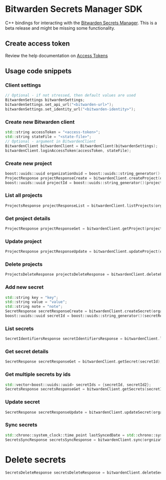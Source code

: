 # Bitwarden Secrets Manager SDK

C++ bindings for interacting with the [Bitwarden Secrets Manager]. This is a beta release and might be missing some functionality.

## Create access token

Review the help documentation on [Access Tokens]

## Usage code snippets

### Client settings

```c++
// Optional - if not stressed, then default values are used
BitwardenSettings bitwardenSettings;
bitwardenSettings.set_api_url("<bitwarden-url>");
bitwardenSettings.set_identity_url("<bitwarden-identity>");
```


### Create new Bitwarden client

```c++
std::string accessToken = "<access-token>";
std::string stateFile = "<state-file>";
// Optional - argument in BitwardenClient
BitwardenClient bitwardenClient = BitwardenClient(bitwardenSettings);
bitwardenClient.loginAccessToken(accessToken, stateFile);
```

### Create new project

```c++
boost::uuids::uuid organizationUuid = boost::uuids::string_generator()("<organization-id>");
ProjectResponse projectResponseCreate = bitwardenClient.createProject(organizationUuid, "TestProject");
boost::uuids::uuid projectId = boost::uuids::string_generator()(projectResponseCreate.get_id());
```

### List all projects

```c++
ProjectsResponse projectResponseList = bitwardenClient.listProjects(organizationUuid);
```

### Get project details

```c++
ProjectResponse projectResponseGet = bitwardenClient.getProject(projectId);
```

### Update project

```c++
ProjectResponse projectResponseUpdate = bitwardenClient.updateProject(organizationUuid, projectId, "TestProjectUpdated");
```

### Delete projects

```c++
ProjectsDeleteResponse projectsDeleteResponse = bitwardenClient.deleteProjects({projectId});
```

### Add new secret

```c++
std::string key = "key";
std::string value = "value";
std::string note = "note";
SecretResponse secretResponseCreate = bitwardenClient.createSecret(organizationUuid, key, value, note, {projectId});
boost::uuids::uuid secretId = boost::uuids::string_generator()(secretResponseCreate.get_id());
```

### List secrets

```c++
SecretIdentifiersResponse secretIdentifiersResponse = bitwardenClient.listSecrets(organizationUuid);
```

### Get secret details

```c++
SecretResponse secretResponseGet = bitwardenClient.getSecret(secretId);
```

### Get multiple secrets by ids

```c++
std::vector<boost::uuids::uuid> secretIds = {secretId, secretId2};
SecretsResponse secretsResponseGet = bitwardenClient.getSecrets(secretIds);
```

### Update secret

```c++
SecretResponse secretResponseUpdate = bitwardenClient.updateSecret(organizationUuid, secretId, "key2", "value2", "note2", {projectId});
```

### Sync secrets

```c++
std::chrono::system_clock::time_point lastSyncedDate = std::chrono::system_clock::now();
SecretsSyncResponse secretsSyncResponse = bitwardenClient.sync(orgnizationUuid, lastSyncedDate);
```

# Delete secrets

```c++
SecretsDeleteResponse secretsDeleteResponse = bitwardenClient.deleteSecrets({secretId});
```

[Access Tokens]: https://bitwarden.com/help/access-tokens/
[Bitwarden Secrets Manager]: https://bitwarden.com/products/secrets-manager/
